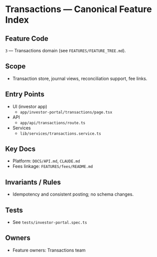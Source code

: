# Transactions — Canonical Feature Index

## Feature Code

`3` — Transactions domain (see `FEATURES/FEATURE_TREE.md`).

## Scope

- Transaction store, journal views, reconciliation support, fee links.

## Entry Points

- UI (investor app)
  - `app/investor-portal/transactions/page.tsx`
- API
  - `app/api/transactions/route.ts`
- Services
  - `lib/services/transactions.service.ts`

## Key Docs

- Platform: `DOCS/API.md`, `CLAUDE.md`
- Fees linkage: `FEATURES/fees/README.md`

## Invariants / Rules

- Idempotency and consistent posting; no schema changes.

## Tests

- See `tests/investor-portal.spec.ts`

## Owners

- Feature owners: Transactions team
